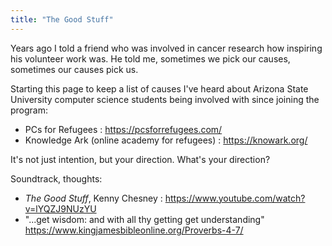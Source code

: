 ```yaml
---
title: "The Good Stuff"
---
```


Years ago I told a friend who was involved in cancer research how inspiring his volunteer work was.  He told me, sometimes we pick our causes, sometimes our causes pick us.

Starting this page to keep a list of causes I've heard about Arizona State University computer science students being involved with since joining the program:

- PCs for Refugees :  https://pcsforrefugees.com/
- Knowledge Ark (online academy for refugees) : https://knowark.org/

It's not just intention, but your direction. What's your direction?  

Soundtrack, thoughts:

- _The Good Stuff_, Kenny Chesney : https://www.youtube.com/watch?v=lYQZJ9NUzYU
- "...get wisdom: and with all thy getting get understanding" https://www.kingjamesbibleonline.org/Proverbs-4-7/
